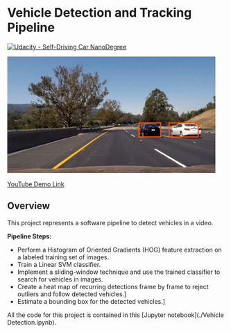 # Vehicle Detection and Tracking Pipeline

[![Udacity - Self-Driving Car NanoDegree](https://s3.amazonaws.com/udacity-sdc/github/shield-carnd.svg)](http://www.udacity.com/drive)



<img src="imgs/pipelineFinal.png" width="480" alt="Combined Image" />

[YouTube Demo Link](https://youtu.be/DwudAsXfoIM)

Overview
---
This project represents a software pipeline to detect vehicles in a video.

**Pipeline Steps:**

* Perform a Histogram of Oriented Gradients (HOG) feature extraction on a labeled training set of images.
* Train a Linear SVM classifier.
* Implement a sliding-window technique and use the trained classifier to search for vehicles in images.
* Create a heat map of recurring detections frame by frame to reject outliers and follow detected vehicles.]
* Estimate a bounding box for the detected vehicles.]


All the code for this project is contained in this [Jupyter notebook](./Vehicle Detection.ipynb). 
